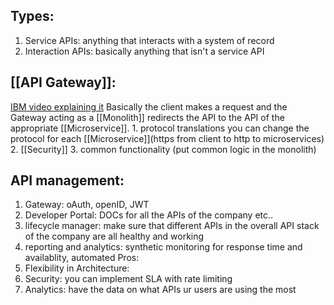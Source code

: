 ## Types:
1. Service APIs: anything that interacts with a system of record
2. Interaction APIs: basically anything that isn't a service API
## [[API Gateway]]:
[IBM video explaining it](https://www.youtube.com/watch?v=hWRRdICvMNs&list=PLOspHqNVtKAAAq9pHWlEiRUVcYMCcu4X0&index=1)
Basically the client makes a request and the Gateway acting as a [[Monolith]] redirects the API to the API of the appropriate [[Microservice]].
	1. protocol translations
		you can change the protocol for each [[Microservice]](https from client to http to microservices)
	2. [[Security]]
	3. common functionality (put common logic in the monolith)

## API management:
1. Gateway: oAuth, openID, JWT
2. Developer Portal: DOCs for all the APIs of the company etc..
3. lifecycle manager: make sure that different APIs in the overall API stack of the company are all healthy and working 
4. reporting and analytics: synthetic monitoring for response time and availablity, automated
Pros:
1. Flexibility in Architecture:
2. Security: you can implement SLA with rate limiting
3. Analytics: have the data on what APIs ur users are using the most




